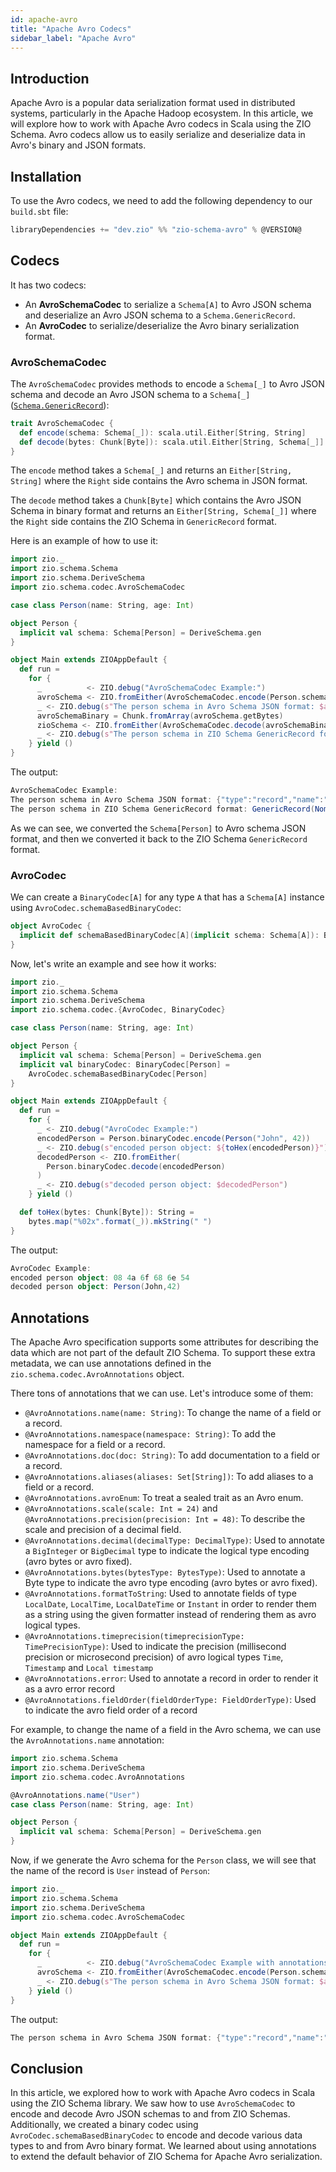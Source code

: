 ```yaml
---
id: apache-avro
title: "Apache Avro Codecs"
sidebar_label: "Apache Avro"
---
```


## Introduction

Apache Avro is a popular data serialization format used in distributed systems, particularly in the Apache Hadoop ecosystem. In this article, we will explore how to work with Apache Avro codecs in Scala using the ZIO Schema. Avro codecs allow us to easily serialize and deserialize data in Avro's binary and JSON formats.

## Installation

To use the Avro codecs, we need to add the following dependency to our `build.sbt` file:

```scala
libraryDependencies += "dev.zio" %% "zio-schema-avro" % @VERSION@
```

## Codecs

It has two codecs:

- An **AvroSchemaCodec** to serialize a `Schema[A]` to Avro JSON schema and deserialize an Avro JSON schema to a `Schema.GenericRecord`.
- An **AvroCodec** to serialize/deserialize the Avro binary serialization format.

### AvroSchemaCodec

The `AvroSchemaCodec` provides methods to encode a `Schema[_]` to Avro JSON schema and decode an Avro JSON schema to a `Schema[_]` ([`Schema.GenericRecord`](../dynamic-data-representation.md)):

```scala
trait AvroSchemaCodec {
  def encode(schema: Schema[_]): scala.util.Either[String, String]
  def decode(bytes: Chunk[Byte]): scala.util.Either[String, Schema[_]]
}
```

The `encode` method takes a `Schema[_]` and returns an `Either[String, String]` where the `Right` side contains the Avro schema in JSON‌ format.

The `decode` method takes a `Chunk[Byte]` which contains the Avro JSON Schema in binary format and returns an `Either[String, Schema[_]]` where the `Right` side contains the ZIO Schema in `GenericRecord` format.

Here is an example of how to use it:

```scala mdoc:compile-only
import zio._
import zio.schema.Schema
import zio.schema.DeriveSchema
import zio.schema.codec.AvroSchemaCodec

case class Person(name: String, age: Int)

object Person {
  implicit val schema: Schema[Person] = DeriveSchema.gen
}

object Main extends ZIOAppDefault {
  def run =
    for {
      _          <- ZIO.debug("AvroSchemaCodec Example:")
      avroSchema <- ZIO.fromEither(AvroSchemaCodec.encode(Person.schema))
      _ <- ZIO.debug(s"The person schema in Avro Schema JSON format: $avroSchema")
      avroSchemaBinary = Chunk.fromArray(avroSchema.getBytes)
      zioSchema <- ZIO.fromEither(AvroSchemaCodec.decode(avroSchemaBinary))
      _ <- ZIO.debug(s"The person schema in ZIO Schema GenericRecord format: $zioSchema")
    } yield ()
}
```

The output:

```scala
AvroSchemaCodec Example:
The person schema in Avro Schema JSON format: {"type":"record","name":"Person","fields":[{"name":"name","type":"string"},{"name":"age","type":"int"}]}
The person schema in ZIO Schema GenericRecord format: GenericRecord(Nominal(Chunk(),Chunk(),Person),Field(name,Primitive(string,Chunk())) :*: Field(age,Primitive(int,Chunk())) :*: Empty,Chunk(name(Person)))
```

As we can see, we converted the `Schema[Person]` to Avro schema JSON format, and then we converted it back to the ZIO Schema `GenericRecord` format.

### AvroCodec

We can create a `BinaryCodec[A]` for any type `A` that has a `Schema[A]` instance using `AvroCodec.schemaBasedBinaryCodec`:

```scala
object AvroCodec {
  implicit def schemaBasedBinaryCodec[A](implicit schema: Schema[A]): BinaryCodec[A] = ???
}
```

Now, let's write an example and see how it works:

```scala mdoc:compile-only
import zio._
import zio.schema.Schema
import zio.schema.DeriveSchema
import zio.schema.codec.{AvroCodec, BinaryCodec}

case class Person(name: String, age: Int)

object Person {
  implicit val schema: Schema[Person] = DeriveSchema.gen
  implicit val binaryCodec: BinaryCodec[Person] =
    AvroCodec.schemaBasedBinaryCodec[Person]
}

object Main extends ZIOAppDefault {
  def run =
    for {
      _ <- ZIO.debug("AvroCodec Example:")
      encodedPerson = Person.binaryCodec.encode(Person("John", 42))
      _ <- ZIO.debug(s"encoded person object: ${toHex(encodedPerson)}")
      decodedPerson <- ZIO.fromEither(
        Person.binaryCodec.decode(encodedPerson)
      )
      _ <- ZIO.debug(s"decoded person object: $decodedPerson")
    } yield ()

  def toHex(bytes: Chunk[Byte]): String =
    bytes.map("%02x".format(_)).mkString(" ")
}
```

The output:

```scala
AvroCodec Example:
encoded person object: 08 4a 6f 68 6e 54
decoded person object: Person(John,42)
```

## Annotations

The Apache Avro specification supports some attributes for describing the data which are not part of the default ZIO Schema. To support these extra metadata, we can use annotations defined in the `zio.schema.codec.AvroAnnotations` object.

There tons of annotations that we can use. Let's introduce some of them:

- `@AvroAnnotations.name(name: String)`: To change the name of a field or a record.
- `@AvroAnnotations.namespace(namespace: String)`: To add the namespace for a field or a record.
- `@AvroAnnotations.doc(doc: String)`: To add documentation to a field or a record.
- `@AvroAnnotations.aliases(aliases: Set[String])`: To add aliases to a field or a record.
- `@AvroAnnotations.avroEnum`: To treat a sealed trait as an Avro enum.
- `@AvroAnnotations.scale(scale: Int = 24)` and `@AvroAnnotations.precision(precision: Int = 48)`: To describe the scale and precision of a decimal field.
- `@AvroAnnotations.decimal(decimalType: DecimalType)`: Used to annotate a `BigInteger` or `BigDecimal` type to indicate the logical type encoding (avro bytes or avro fixed).
- `@AvroAnnotations.bytes(bytesType: BytesType)`: Used to annotate a Byte type to indicate the avro type encoding (avro bytes or avro fixed).
- `@AvroAnnotations.formatToString`: Used to annotate fields of type `LocalDate`, `LocalTime`, `LocalDateTime` or `Instant` in order to render them as a string using the given formatter instead of rendering them as avro logical types.
- `@AvroAnnotations.timeprecision(timeprecisionType: TimePrecisionType)`: Used to indicate the precision (millisecond precision or microsecond precision) of avro logical types `Time`, `Timestamp` and `Local timestamp`
- `@AvroAnnotations.error`: Used to annotate a record in order to render it as a avro error record
- `@AvroAnnotations.fieldOrder(fieldOrderType: FieldOrderType)`: Used to indicate the avro field order of a record

For example, to change the name of a field in the Avro schema, we can use the `AvroAnnotations.name` annotation:

```scala mdoc:compile-only
import zio.schema.Schema
import zio.schema.DeriveSchema
import zio.schema.codec.AvroAnnotations

@AvroAnnotations.name("User")
case class Person(name: String, age: Int)

object Person {
  implicit val schema: Schema[Person] = DeriveSchema.gen
}
```

Now, if we generate the Avro schema for the `Person` class, we will see that the name of the record is `User` instead of `Person`:

```scala
import zio._
import zio.schema.Schema
import zio.schema.DeriveSchema
import zio.schema.codec.AvroSchemaCodec

object Main extends ZIOAppDefault {
  def run =
    for {
      _          <- ZIO.debug("AvroSchemaCodec Example with annotations:")
      avroSchema <- ZIO.fromEither(AvroSchemaCodec.encode(Person.schema))
      _ <- ZIO.debug(s"The person schema in Avro Schema JSON format: $avroSchema")
    } yield ()
}
```

The output:

```scala
The person schema in Avro Schema JSON format: {"type":"record","name":"User","fields":[{"name":"name","type":"string"},{"name":"age","type":{"type":"bytes","logicalType":"decimal","precision":48,"scale":24}}]}
```

## Conclusion

In this article, we explored how to work with Apache Avro codecs in Scala using the ZIO Schema library. We saw how to use `AvroSchemaCodec` to encode and decode Avro JSON schemas to and from ZIO Schemas. Additionally, we created a binary codec using `AvroCodec.schemaBasedBinaryCodec` to encode and decode various data types to and from Avro binary format. We learned about using annotations to extend the default behavior of ZIO Schema for Apache Avro serialization.